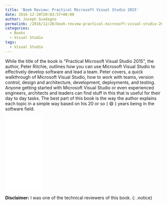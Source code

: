 ```yaml
---
title: 'Book Review: Practical Microsoft Visual Studio 2015'
date: 2016-12-20T20:03:57+00:00
author: Joseph Guadagno
permalink: /2016/12/20/book-review-practical-microsoft-visual-studio-2015/
categories:
  - Books
  - Visual Studio
tags:
  - Visual Studio
---
```

While the title of the book is "Practical Microsoft Visual Studio 2015", the author, Peter Ritchie, outlines how you can use Microsoft Visual Studio to effectively develop software and lead a team. Peter covers, a quick walkthrough of Microsoft Visual Studio, how to work with teams, version control, design and architecture, development, deployments, and testing. Anyone getting started with Microsoft Visual Studio or even experienced engineers, architects and leaders can find stuff in this that is useful for their day to day tasks. The best part of this book is the way the author explains each topic in a simple way based on his 20 or so ( :smile: ) years being in the software field.

<iframe style="width: 120px; height: 240px;" src="//ws-na.amazon-adsystem.com/widgets/q?ServiceVersion=20070822&amp;OneJS=1&amp;Operation=GetAdHtml&amp;MarketPlace=US&amp;source=ss&amp;ref=as_ss_li_til&amp;ad_type=product_link&amp;tracking_id=josephguadagno-20&amp;marketplace=amazon&amp;region=US&amp;placement=1484223128&amp;asins=1484223128&amp;linkId=15ca6cae334f7e2143adb8fa8c789771&amp;show_border=true&amp;link_opens_in_new_window=true" width="300" height="150" frameborder="0" marginwidth="0" marginheight="0" scrolling="no"></iframe>

**Disclaimer:** I was one of the technical reviewers of this book.
{: .notice}